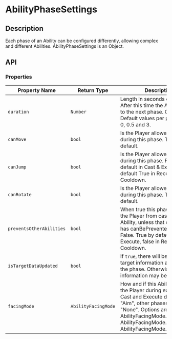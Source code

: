 # AbilityPhaseSettings

## Description

Each phase of an Ability can be configured differently, allowing complex and different Abilities. AbilityPhaseSettings is an Object.

## API

### Properties

| Property Name | Return Type | Description | Tags |
| -------- | ----------- | ----------- | ---- |
| `duration` | `Number` | Length in seconds of the phase. After this time the Ability moves to the next phase. Can be zero. Default values per phase: 0.15, 0, 0.5 and 3. | Read-Only |
| `canMove` | `bool` | Is the Player allowed to move during this phase. True by default. | Read-Only |
| `canJump` | `bool` | Is the Player allowed to jump during this phase. False by default in Cast & Execute, default True in Recovery & Cooldown. | Read-Only |
| `canRotate` | `bool` | Is the Player allowed to rotate during this phase. True by default. | Read-Only |
| `preventsOtherAbilities` | `bool` | When true this phase prevents the Player from casting another Ability, unless that other Ability has canBePrevented set to False. True by default in Cast & Execute, false in Recovery & Cooldown. | Read-Only |
| `isTargetDataUpdated` | `bool` | If `true`, there will be updated target information at the start of the phase. Otherwise, target information may be out of date. | Read-Only |
| `facingMode` | `AbilityFacingMode` | How and if this Ability rotates the Player during execution. Cast and Execute default to "Aim", other phases default to "None". Options are: AbilityFacingMode.NONE, AbilityFacingMode.MOVEMENT, AbilityFacingMode.AIM | Read-Only |
